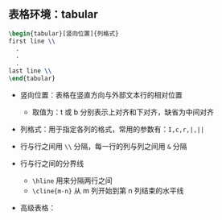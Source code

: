 ## 表格环境：tabular

```latex
\begin{tabular}[竖向位置]{列格式}
first line \\
  .
  .
  .
last line \\
\end{tabular}
```
- 竖向位置：表格在竖直方向与外部文本行的相对位置
  - 取值为：t 或 b 分别表示上对齐和下对齐，缺省为中间对齐
- 列格式：用于指定各列的格式，常用的参数有：`I,c,r,|,||`

- 行与行之间用 `\\` 分隔，每一行的列与列之间用 `&` 分隔
- 行与行之间的分界线
  - `\hline` 用来分隔两行之间
  - `\cline{m-n}` 从 m 列开始到第 n 列结束的水平线
- 高级表格：
  